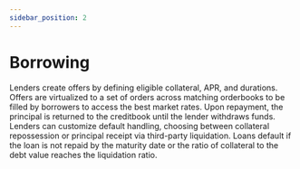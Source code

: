 ```yaml
---
sidebar_position: 2
---
```

# Borrowing
Lenders create offers by defining eligible collateral, APR, and durations. Offers are virtualized to a set of orders across matching orderbooks to be filled by borrowers to access the best market rates. Upon repayment, the principal is returned to the creditbook until the lender withdraws funds.
‍
Lenders can customize default handling, choosing between collateral repossession or principal receipt via third-party liquidation. Loans default if the loan is not repaid by the maturity date or the ratio of collateral to the debt value reaches the liquidation ratio.